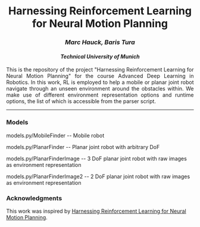 <div align="center">
<h1>Harnessing Reinforcement Learning for Neural Motion Planning</h1>
<h3> <i>Marc Hauck, Baris Tura</i></h3>
 <h4> <i>Technical University of Munich</i></h4>
 

</div>


<div align="justify">
This is the repository of the project "Harnessing Reinforcement Learning for Neural Motion Planning" for the course Advanced Deep Learning in Robotics. In this work, RL is employed to help a mobile or planar joint robot navigate through an unseen environment around the obstacles within. We make use of different environment representation options and runtime options, the list of which is accessible from the parser script.   
</div>

--------

### Models

models.py/MobileFinder -- Mobile robot

models.py/PlanarFinder -- Planar joint robot with arbitrary DoF

models.py/PlanarFinderImage -- 3 DoF planar joint robot with raw images as environment representation

models.py/PlanarFinderImage2 -- 2 DoF planar joint robot with raw images as environment representation


### Acknowledgments
 
 This work was inspired by [Harnessing Reinforcement Learning for Neural Motion Planning](https://arxiv.org/pdf/1906.00214.pdf).